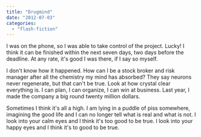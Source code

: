 ```yaml
---
title: "Drugmind"
date: "2012-07-03"
categories: 
  - "flash-fiction"
---
```


I was on the phone, so I was able to take control of the project. Lucky! I think it can be finished within the next seven days, two days before the deadline. At any rate, it's good I was there, if I say so myself.

I don't know how it happened. How can I be a stock broker and risk manager after all the chemistry my mind has absorbed? They say neurons never regenerate, but that can't be true. Look at how crystal clear everything is. I can plan, I can organize, I can win at business. Last year, I made the company a big round twenty million dollars.

Sometimes I think it's all a high. I am lying in a puddle of piss somewhere, imagining the good life and I can no longer tell what is real and what is not. I look into your calm eyes and I think it's too good to be true. I look into your happy eyes and I think it's to good to be true.
